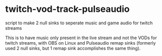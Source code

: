 # twitch-vod-track-pulseaudio
script to make 2 null sinks to seperate music and game audio for twitch streams


This is to have music only present in the live stream and not the VODs for twitch streams, with OBS on Linux and Pulseaudio remap sinks (formerly used 2 null sinks, but 1 remap sink accomplishes the same thing).

